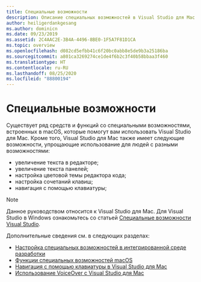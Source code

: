 ```yaml
---
title: Специальные возможности
description: Описание специальных возможностей в Visual Studio для Mac и способов их включения.
author: heiligerdankgesang
ms.author: dominicn
ms.date: 09/23/2019
ms.assetid: 2C4AAC2E-3B4A-4496-8BE0-1F5A7F81D1CA
ms.topic: overview
ms.openlocfilehash: d082cd5efbb41c6f20bc0abb8e5de9b3a25186ba
ms.sourcegitcommit: a801ca3269274ce1de4f6b2c3f40b58bbaa3f460
ms.translationtype: HT
ms.contentlocale: ru-RU
ms.lasthandoff: 08/25/2020
ms.locfileid: "88800194"
---
```

# <a name="accessibility"></a>Специальные возможности

Существует ряд средств и функций со специальными возможностями, встроенных в macOS, которые помогут вам использовать Visual Studio для Mac.  Кроме того, Visual Studio для Mac также имеет следующие возможности, упрощающие использование для людей с разными возможностями:

* увеличение текста в редакторе;
* увеличение текста панелей;
* настройка цветовой темы редактора кода;
* настройка сочетаний клавиш;
* навигация с помощью клавиатуры;

> [!NOTE]
> Данное руководством относится к Visual Studio для Mac. Для Visual Studio в Windows ознакомьтесь со статьей [Специальные возможности Visual Studio](/visualstudio/ide/reference/accessibility-features-of-visual-studio).

Дополнительные сведения см. в следующих разделах:

* [Настройка специальных возможностей в интегрированной среде разработки](accessibility-ide-options.md)
* [Функции специальных возможностей macOS](accessibility-macos.md)
* [Навигация с помощью клавиатуры в Visual Studio для Mac](accessibility-keyboard.md)
* [Использование VoiceOver с Visual Studio для Mac](accessibility-voiceover.md)